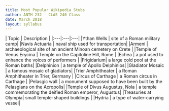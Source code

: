```yaml
---
title: Most Popular Wikipedia Stubs
author: ANTH 232 - CLAS 240 Class
date: March 2018
layout: syllabus
---
```


| Topic | Description |
|:---|:---|:---|
|Ythan Wells | site of a Roman military camp|
|Navis Actuaria | naval ship used for transportation|
|Armeni | archaeological site of an ancient Minoan cemetery on Crete |
|Temple of Venus Erycina | Temple on the Capitoline Hill, Rome |
|Echea | a pot used to enhance the voices of performers |
|Frigidarium| a large cold pool at the Roman baths|
|Delphinion | a temple of Apollo Delphinios|
|Gladiator Mosaic | a famous mosaic of gladiators|
|Trier Amphitheater | a Roman Amphitheater in Trier, Germany |
|Circus of Carthage | a Roman circus in Carthage |
|Pelasgic wall | a monument supposed to have been built by the Pelasgians on the Acropolis|
|Temple of Divus Augustus, Nola | a temple commemorating the deified Roman emperor, Augustus|
|Treasuries at Olympia| small temple-shaped buildings |
|Hydria | a type of water-carrying vessel|
